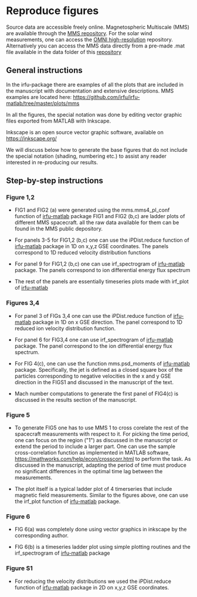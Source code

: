 # Reproduce figures
Source data are accessible freely online. Magnetospheric Multiscale (MMS) are available through the [MMS repository](https://lasp.colorado.edu/mms/sdc/public/). For the solar wind measurements, one can access the [OMNI high-resolution](https://omniweb.gsfc.nasa.gov/form/omni_min.html) repository. Alternatively you can access the MMS data directly from a pre-made .mat file available in the data folder of this [repository]((https://github.com/SavvasRaptis/Jets-Reformation))

## General instructions

In the irfu-package there are examples of all the plots that are included in the manuscript with documentation and extensive descriptions.
MMS examples are located here: https://github.com/irfu/irfu-matlab/tree/master/plots/mms

In all the figures, the special notation was done by editing vector graphic files exported from MATLAB with Inkscape.

Inkscape is an open source vector graphic software, available on https://inkscape.org/

We will discuss below how to generate the base figures that do not include the special notation (shading, numbering etc.) to assist any reader interested in re-producing our results.

## Step-by-step instructions

### Figure 1,2

* FIG1 and FIG2 (a) were generated using the  mms.mms4_pl_conf function of [irfu-matlab](https://github.com/irfu/irfu-matlab) package
FIG1 and FIG2 (b,c) are ladder plots of different MMS spacecraft. all the raw data available for them can be found in the MMS public depository.

* For panels 3-5 for FIG1,2 (b,c) one can use the iPDist.reduce function of [irfu-matlab](https://github.com/irfu/irfu-matlab) package in 1D on x,y,z GSE coordinates. The panels correspond to 1D reduced velocity distribution functions

* For panel 9 for FIG1,2 (b,c) one can use irf_spectrogram of [irfu-matlab](https://github.com/irfu/irfu-matlab) package. The panels correspond to ion differential energy flux spectrum

- The rest of the panels are essentially timeseries plots made with irf_plot of [irfu-matlab](https://github.com/irfu/irfu-matlab)

### Figures 3,4

* For panel 3 of FIGs 3,4 one can use the iPDist.reduce function of [irfu-matlab](https://github.com/irfu/irfu-matlab) package in 1D on x GSE direction. The panel correspond to 1D reduced ion velocity distribution function.

* For panel 6 for FIG3,4 one can use irf_spectrogram of [irfu-matlab](https://github.com/irfu/irfu-matlab) package. The panel correspond to the ion differential energy flux spectrum.

* For FIG 4(c), one can use the function mms.psd_moments of [irfu-matlab](https://github.com/irfu/irfu-matlab) package. Specifically, the jet is defined as a closed square box of the particles corresponding to negative velocities in the x and y GSE direction in the FIGS1 and discussed in the manuscript of the text.

* Mach number computations to generate the first panel of FIG4(c) is discussed in the results section of the manuscript.

### Figure 5

* To generate FIG5 one has to use MMS 1 to cross corelate the rest of the spacecraft measurements with respect to it. For picking the time period, one can focus on the region ("1") as discussed in the manuscript or extend the period to include a larger part. One can use the sample cross-correlation function as implemented in MATLAB software, https://mathworks.com/help/econ/crosscorr.html to perform the task. As discussed in the manuscript, adapting the period of time must produce no significant differences in the optimal time lag between the measurements.

* The plot itself is a typical ladder plot of 4 timerseries that include magnetic field measurements. Similar to the figures above, one can use the irf_plot function of [irfu-matlab](https://github.com/irfu/irfu-matlab) package.

### Figure 6

* FIG 6(a) was completely done using vector graphics in inkscape by the corresponding author.

* FIG 6(b) is a timeseries ladder plot using simple plotting routines and the irf_spectrogram of [irfu-matlab](https://github.com/irfu/irfu-matlab) package

### Figure S1

- For reducing the velocity distributions we used  the iPDist.reduce function of [irfu-matlab](https://github.com/irfu/irfu-matlab) package in 2D on x,y,z GSE coordinates.
